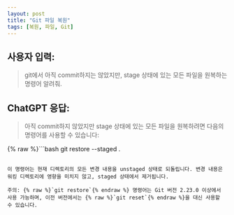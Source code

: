 ```yaml
---
layout: post
title: "Git 파일 복원"
tags: [복원, 파일, Git]
---
```


## 사용자 입력:
> git에서 아직 commit하지는 않았지만, stage 상태에 있는 모든 파일을 원복하는 명령어 알려줘.

## ChatGPT 응답:
> 아직 commit하지 않았지만 stage 상태에 있는 모든 파일을 원복하려면 다음의 명령어를 사용할 수 있습니다:

{% raw %}```bash
git restore --staged .
```{% endraw %}

이 명령어는 현재 디렉토리의 모든 변경 내용을 unstaged 상태로 되돌립니다. 변경 내용은 워킹 디렉토리에 영향을 미치지 않고, staged 상태에서 제거됩니다.

주의: {% raw %}`git restore`{% endraw %} 명령어는 Git 버전 2.23.0 이상에서 사용 가능하며, 이전 버전에서는 {% raw %}`git reset`{% endraw %}을 대신 사용할 수 있습니다.

